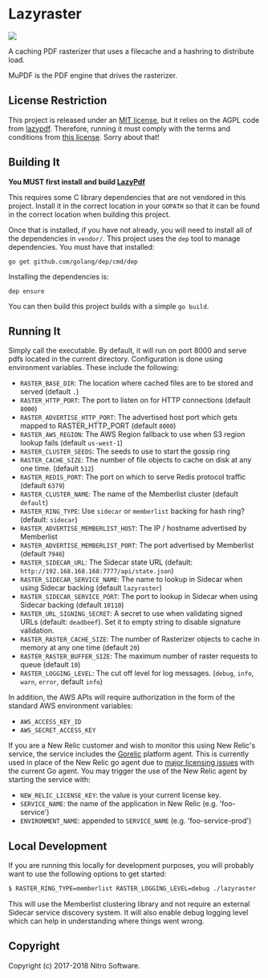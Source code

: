 Lazyraster
==========

[![](https://travis-ci.org/Nitro/lazyraster.svg?branch=master)](https://travis-ci.org/Nitro/lazyraster)

A caching PDF rasterizer that uses a filecache and a hashring to distribute load.

MuPDF is the PDF engine that drives the rasterizer.

License Restriction
-------------------

This project is released under an [MIT license](LICENSE), but it relies on the AGPL code from [lazypdf](https://github.com/Nitro/lazypdf). Therefore, running it must comply with the terms and conditions from [this license](https://github.com/Nitro/lazypdf/blob/master/LICENSE). Sorry about that!

Building It
-----------

**You MUST first install and build [LazyPdf](https://github.com/Nitro/lazypdf)**

This requires some C library dependencies that are not vendored in this
project. Install it in the correct location in your `GOPATH` so that it
can be found in the correct location when building this project.

Once that is installed, if you have not already, you will need to install
all of the dependencies in `vendor/`. This project uses the `dep` tool to manage
dependencies. You must have that installed:
```
go get github.com/golang/dep/cmd/dep
```

Installing the dependencies is:
```
dep ensure
```

You can then build this project builds with a simple `go build`.

Running It
----------

Simply call the executable. By default, it will run on port 8000 and serve pdfs
located in the current directory. Configuration is done using environment
variables. These include the following:

 * `RASTER_BASE_DIR`: The location where cached files are to be stored and served (default `.`)
 * `RASTER_HTTP_PORT`: The port to listen on for HTTP connections (default `8000`)
 * `RASTER_ADVERTISE_HTTP_PORT`: The advertised host port which gets mapped to RASTER_HTTP_PORT (default `8000`)
 * `RASTER_AWS_REGION`: The AWS Region fallback to use when S3 region lookup fails (default `us-west-1`)
 * `RASTER_CLUSTER_SEEDS`: The seeds to use to start the gossip ring
 * `RASTER_CACHE_SIZE`: The number of file objects to cache on disk at any one time. (default `512`)
 * `RASTER_REDIS_PORT`: The port on which to serve Redis protocol traffic (default `6379`)
 * `RASTER_CLUSTER_NAME`: The name of the Memberlist cluster (default `default`)
 * `RASTER_RING_TYPE`: Use `sidecar` or `memberlist` backing for hash ring? (default: `sidecar`)
 * `RASTER_ADVERTISE_MEMBERLIST_HOST`: The IP / hostname advertised by Memberlist
 * `RASTER_ADVERTISE_MEMBERLIST_PORT`: The port advertised by Memberlist (default `7946`)
 * `RASTER_SIDECAR_URL`: The Sidecar state URL (default: `http://192.168.168.168:7777/api/state.json`)
 * `RASTER_SIDECAR_SERVICE_NAME`: The name to lookup in Sidecar when using Sidecar backing (default `lazyraster`)
 * `RASTER_SIDECAR_SERVICE_PORT`: The port to lookup in Sidecar when using Sidecar backing (default `10110`)
 * `RASTER_URL_SIGNING_SECRET`: A secret to use when validating signed URLs (default: `deadbeef`). Set it to empty string to disable signature validation.
 * `RASTER_RASTER_CACHE_SIZE`: The number of Rasterizer objects to cache in memory at any one time (default `20`)
 * `RASTER_RASTER_BUFFER_SIZE`: The maximum number of raster requests to queue (default `10`)
 * `RASTER_LOGGING_LEVEL`: The cut off level for log messages. (`debug`, `info`, `warn`, `error`, default `info`)

In addition, the AWS APIs will require authorization in the form of the standard
AWS environment variables:

 * `AWS_ACCESS_KEY_ID`
 * `AWS_SECRET_ACCESS_KEY`

If you are a New Relic customer and wish to monitor this using New Relic's
service, the service includes the
[Gorelic](https://github.com/yvasiyarov/gorelic) platform agent.  This is
currently used in place of the New Relic go agent due to [major licensing
issues](https://github.com/newrelic/go-agent/issues/45) with the current Go
agent. You may trigger the use of the New Relic agent by starting the service
with:

 * `NEW_RELIC_LICENSE_KEY`: the value is your current license key.
 * `SERVICE_NAME`: the name of the application in New Relic (e.g. 'foo-service')
 * `ENVIRONMENT_NAME`: appended to `SERVICE_NAME` (e.g. 'foo-service-prod')

Local Development
-----------------

If you are running this locally for development purposes, you will probably
want to use the following options to get started:

```bash
$ RASTER_RING_TYPE=memberlist RASTER_LOGGING_LEVEL=debug ./lazyraster
```

This will use the Memberlist clustering library and not require an external
Sidecar service discovery system. It will also enable debug logging level which
can help in understanding where things went wrong.

Copyright
---------

Copyright (c) 2017-2018 Nitro Software.
